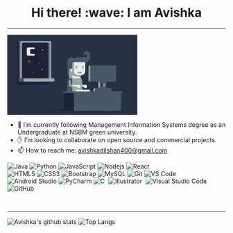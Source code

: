 <h1 align=center>Hi there!  :wave: I am Avishka</h1>
<hr>
<img alt="Night Coding" src="https://raw.githubusercontent.com/AVS1508/AVS1508/master/assets/Night-Coding.gif" align=center />

-  :boy: I’m currently following Management Information Systems degree as an Undergraduate at NSBM green university. 
-  :raised_hand: I’m looking to collaborate on open source and commercial projects.
- 📫 How to reach me: avishkadilshan400@gmail.com



![Java](https://img.shields.io/badge/-java-E34A86?style=flat-square&logo=java)
![Python](https://img.shields.io/badge/-Python-8fcfd1?style=flat-square&logo=Python)
![JavaScript](https://img.shields.io/badge/-JavaScript-black?style=flat-square&logo=javascript)
![Nodejs](https://img.shields.io/badge/-Nodejs-black?style=flat-square&logo=Node.js) 
![React](https://img.shields.io/badge/-React-black?style=flat-square&logo=react)<br>
![HTML5](https://img.shields.io/badge/-HTML5-E34F26?style=flat-square&logo=html5&logoColor=white)
![CSS3](https://img.shields.io/badge/-CSS3-1572B6?style=flat-square&logo=css3)
![Bootstrap](https://img.shields.io/badge/-Bootstrap-563D7C?style=flat-square&logo=bootstrap)
![MySQL](https://img.shields.io/badge/-MySQL-black?style=flat-square&logo=mysql)
![Git](https://img.shields.io/badge/-Git-black?style=flat-square&logo=git)
![VS Code](https://img.shields.io/badge/-VS%20Code-007ACC?style=flat-square&logo=visual-studio-code)
![Android Studio](https://img.shields.io/badge/-Android%20Studio-green?style=flat-square&logo=android-studio)
![PyCharm](https://img.shields.io/badge/-PyCharm-green?style=flat-square&logo=pycharm)
![C](https://img.shields.io/badge/-C-05122A?style=flat&logo=C&logoColor=A8B9CC)&nbsp;
![Illustrator](https://img.shields.io/badge/-Illustrator-05122A?style=flat&logo=adobe-illustrator)&nbsp;
![Visual Studio Code](https://img.shields.io/badge/-Visual%20Studio%20Code-05122A?style=flat&logo=visual-studio-code&logoColor=007ACC)&nbsp;
![GitHub](https://img.shields.io/badge/-GitHub-05122A?style=flat&logo=github)&nbsp;
<!--![Flutter](https://img.shields.io/badge/-Flutter-02569B?style=flat-square&logo=flutter)  -->
<!-- ![Firebase](https://img.shields.io/badge/Firebase-007ACC?style=flat-square&logo=firebase) -->
<!-- ![Amazon AWS](https://img.shields.io/badge/Amazon%20AWS-232F3E?style=flat-square&logo=amazon-aws)  -->
<!-- ![Google Cloud](https://img.shields.io/badge/Google%20Cloud-black?style=flat-square&logo=google-cloud)  -->
<!-- ![MongoDB](https://img.shields.io/badge/-MongoDB-black?style=flat-square&logo=mongodb)  -->
<!-- ![Docker](https://img.shields.io/badge/-Docker-black?style=flat-square&logo=docker) -->
<br><hr>

![Avishka's github stats](https://github-readme-stats.vercel.app/api?username=AvishkaSooriyapperuma&layout=compact&langs_count=8&theme=light)
![Top Langs](https://github-readme-stats.vercel.app/api/top-langs/?username=AvishkaSooriyapperuma&layout=compact&langs_count=8&theme=light)


